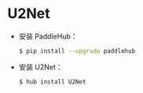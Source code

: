 # U2Net
* 安装 PaddleHub：

    ```bash
    $ pip install --upgrade paddlehub
    ```

* 安装 U2Net：

    ```bash
    $ hub install U2Net
    ```
